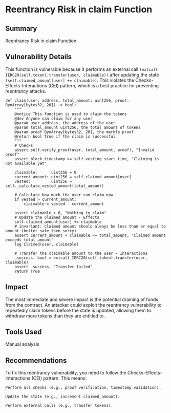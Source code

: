 # Reentrancy Risk in claim Function

## Summary 
Reentrancy Risk in claim Function

## Vulnerability Details
This function is vulnerable because it performs an external call `(extcall IERC20(self.token).transfer(user, claimable))` after updating the state `(self.claimed_amount[user] += claimable)`. This violates the Checks-Effects-Interactions (CEI) pattern, which is a best practice for preventing reentrancy attacks.

```vyper
def claim(user: address, total_amount: uint256, proof: DynArray[bytes32, 20]) -> bool:
    """
    @notice This function is used to claim the tokens
    @dev Anyone can claim for any user
    @param user address, the address of the user
    @param total_amount uint256, the total amount of tokens
    @param proof DynArray[bytes32, 20], the merkle proof
    @return bool True if the claim is successful
    """
    # Checks
    assert self.verify_proof(user, total_amount, proof), "Invalid proof"
    assert block.timestamp >= self.vesting_start_time, "Claiming is not available yet"

    claimable:      uint256 = 0
    current_amount: uint256 = self.claimed_amount[user]
    vested:         uint256 = self._calculate_vested_amount(total_amount)

    # Calculate how much the user can claim now
    if vested > current_amount:
        claimable = vested - current_amount

    assert claimable > 0, "Nothing to claim"
    # Update the claimed amount - Effects
    self.claimed_amount[user] += claimable
    # invariant: claimed amount should always be less than or equal to amount (better safe then sorry)
    assert current_amount + claimable <= total_amount, "Claimed amount exceeds total amount"
    log Claimed(user, claimable)
    
    # Transfer the claimable amount to the user - Interactions
    _success: bool = extcall IERC20(self.token).transfer(user, claimable)
    assert _success, "Transfer failed"
    return True
```
## Impact
The most immediate and severe impact is the potential draining of funds from the contract. An attacker could exploit the reentrancy vulnerability to repeatedly claim tokens before the state is updated, allowing them to withdraw more tokens than they are entitled to.

## Tools Used
Manual analysis

## Recommendations
To fix this reentrancy vulnerability, you need to follow the Checks-Effects-Interactions (CEI) pattern. This means:

    Perform all checks (e.g., proof verification, timestamp validation).

    Update the state (e.g., increment claimed_amount).

    Perform external calls (e.g., transfer tokens).


